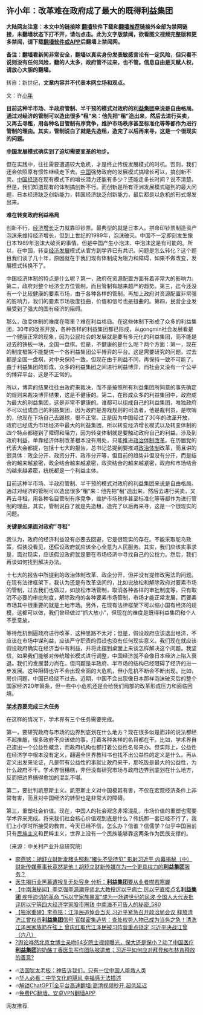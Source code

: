  <!-- 面包屑导航 --> <h2>许小年：改革难在政府成了最大的既得利益集团</h2> <p class="notice"><b>大陆网友注意：本文中的链接除 <a href="https://github.com/bannedbook/fanqiang" >翻墙</a>软件下载和<a href="https://github.com/killgcd/justmysocks/blob/master/README.md">翻墙推荐</a>链接外全部为禁网链接，未翻墙状态下打不开，请勿点击。此为文字版禁闻，欲看图文视频完整版和更多禁闻，请下载<a href="https://github.com/bannedbook/fanqiang">翻墙软件或APP</a>后翻墙上禁闻网。</p><p>备注：翻墙看新闻非常安全，翻墙以真实身份发表敏感言论有一定风险，但只看不说则没有任何风险，翻的人太多，政府管不过来，也不管。信息自由是天赋人权，请放心大胆的翻墙。</b></p>  <div class="entry"> <p>转自：新世纪，<strong>文章内容并不代表本网立场和观点。</strong></p> <p>文&#65306;许<a href="https://www.bannedbook.org/bnews/tag/%e5%b0%8f%e5%b9%b4/" class="st_tag internal_tag" rel="tag" title="标签 小年 下的日志">小年</a></p> <p><b>目前这种半市场&#12289;半政府管制&#12289;半干预的模式对政府的<a href="https://www.bannedbook.org/bnews/tag/%e5%88%a9%e7%9b%8a%e9%9b%86%e5%9b%a2/" class="st_tag internal_tag" rel="tag" title="标签 利益集团 下的日志">利益集团</a>来说是自由格局&#12290;通过对经济的管制可以造出很多&#8220;租&#8221;来&#65306;他先把&#8220;租&#8221;造出来&#65292;然后去进行买卖&#65292;又再去寻租&#65292;用各种名目管制有序竞争&#65292;维护市场秩序甚至标准化等等都作为进行管制的理由&#12290;其实&#65292;管制说白了就是先造租&#65292;造完了以后再来寻&#65292;这是一个很现实的问题&#12290;</b></p> <p><strong><span class='wp_keywordlink_affiliate'><a href="https://www.bannedbook.org/" title="中国" target="_blank">中国</a></span>发展模式确实到了迫切需要变革的地步&#12290;</strong></p> <p>但在实践中&#65292;往往需要遭遇较大危机&#65292;才是终止传统发展模式的时机&#12290;否则&#65292;我们还会依照原有惯性继续走下去&#12290;<a href="https://www.bannedbook.org/bnews/tag/%E4%B8%AD%E5%9B%BD/" class="st_tag internal_tag" rel="tag" title="标签 中国 下的日志">中国</a>强势政府的发展模式搞增长可以&#65292;搞创新不灵&#12290;<a href="https://www.bannedbook.org/bnews/tag/%e4%b8%ad%e5%9b%bd%e7%bb%8f%e6%b5%8e/" class="st_tag internal_tag" rel="tag" title="标签 中国经济 下的日志">中国经济</a>在现有模式下的增长潜力还能有多少&#65311;还能走多长时间&#65311;说不清楚&#12290;但是&#65292;我们知道现有的体制搞创新不行&#12290;而创新是所有亚洲发展模式碰到的最大问题&#65292;日本经济缺乏创新能力&#65292;韩国经济缺乏创新能力&#65292;最后都是以危机的形式爆发出来&#12290;</p> <p><strong></p> <p></strong></p>  <p><strong>难在转变政府利益格局</strong></p> <p>创新不行&#65292;<a href="https://www.bannedbook.org/bnews/tag/%E7%BB%8F%E6%B5%8E%E5%A2%9E%E9%95%BF/" class="st_tag internal_tag" rel="tag" title="标签 经济增长 下的日志">经济增长</a>乏力就靠印钞票&#12290;最典型的就是日本人&#12290;拼命印钞票制造资产泡沫来维持经济增长&#65292;但到上世纪的1989年&#65292;泡沫破灭&#12290;中国不一定即刻发生像日本1989年泡沫大破灭的事情&#12290;但是中国产生小泡沫&#12289;中泡沫这是有可能的&#12290;所以&#65292;在中国&#65292;转变<span class='wp_keywordlink'><a href="https://www.bannedbook.org/forum2/topic869.html" title="宪政、法治和经济发展——走向市场经济的制度保障" target="_blank">经济发展</a></span>模式从官方到学界已有共识&#12290;问题是怎么转化&#65311;这个题目我们谈了几十年&#65292;原因就在于我们现有体制成为阻力和障碍&#65292;如果不做改变&#65292;发展模式转换不了&#12290;</p> <p>中国经济体制的特点是什么呢&#65311;第一&#65292;政府在资源配置方面有着非常大的影响力&#12290;第二&#65292;政府对整个经济全方位管制&#65292;而且管制有越来越严的趋势&#12290;第三&#65292;迄今还没有一个比较健康的要素市场&#65292;由于各种各样的管制&#65292;再加上政府对资源配置非常强的影响力&#65292;我们的要素市场极度扭曲&#65292;价值和信号也是扭曲的&#12290;第四&#65292;民营企业发展受到了强大的国有经济的阻碍&#12290;</p> <p>那么&#65292;改变体制的难度在哪里&#65311;难在利益格局&#12290;在这些体制下形成了众多的利益集团&#65292;30年的改革开放&#65292;各种各样的利益集团都已形成&#65292;从gongmin社会发展看是一个健康正常的现象&#65292;因为公民社会的发展就是要有多元化的利益集团&#65292;而不能是过去的铁板一块&#65292;全国一盘棋&#12290;但是&#65292;不健康的是什么呢&#65311;两个方面&#65306;第一&#65292;现在的制度框架不能提供一个各利益集团公平博弈的平台&#12290;这是需要研究的问题&#12290;过去都是全国一盘棋&#65292;对中央保持一致&#65292;但现在由于利益不同&#65292;再保持一致不可能了&#12290;由于利益集团的形成&#65292;众多的利益集团之间进行利益博弈&#65292;而社会又没有一个公平的博弈平台&#65292;这是不正常的&#12290;</p> <p>所以&#65292;博弈的结果往往由政府来裁决&#65292;而不是按照所有利益集团所同意的事先确定的规则来裁决博弈结果&#65292;这是不健康的&#12290;第二&#65292;在形成众多的利益集团中&#65292;政府成为最大的利益集团&#65292;这是非常不健康的&#12290;谁都可以组成自己的利益集团&#65292;唯独政府不可以组成自己的利益集团&#65292;因为政府是游戏规则的司法者&#65292;他是裁判员&#65292;是吹哨的&#65292;他现在下场自己去踢球&#65292;很不正常&#12290;正是因为中国经过了30年的改革开放&#65292;政府已经成为市场经济中最大的利益集团&#65292;所以转变经济增长模式以及转变体制的四个特点都碰到了障碍和阻力&#65292;因为转变体制就是要触动政府自己的利益&#12290;涉及到政府利益&#65292;单靠经济体制改革根本没有用处&#65292;只能推进<a href="https://www.bannedbook.org/bnews/tag/%e6%94%bf%e6%b2%bb%e4%bd%93%e5%88%b6%e6%94%b9%e9%9d%a9/" class="st_tag internal_tag" rel="tag" title="标签 政治体制改革 下的日志">政治体制改革</a>&#12290;在历届党的代表大会都提&#65292;包括十七大的报告&#65292;总书记总提到要推进<a href="https://www.bannedbook.org/bnews/tag/%E6%94%BF%E6%B2%BB%E4%BD%93%E5%88%B6/" class="st_tag internal_tag" rel="tag" title="标签 政治体制 下的日志">政治体制</a>改革&#65292;而且讲的很具体&#65306;政企分开&#12289;政资分开&#12289;政市分开等&#65292;但目前的趋势非但没有分开&#65292;而是结合的越来越紧密&#65292;政企结合越来越紧密&#65292;政资结合的越来越紧密&#65292;政府和市场结合的越来越紧密&#65292;统统都是一个利益主体&#12290;</p> <p>目前这种半市场&#12289;半政府管制&#12289;半干预的模式对政府的利益集团来说是自由格局&#12290;通过对经济的管制可以造出很多&#8221;租&#8221;来&#65306;他先把&#8221;租&#8221;造出来&#65292;然后去进行买卖&#65292;又再去寻租&#65292;用各种名目管制有序竞争&#65292;维护市场秩序甚至标准化等等都作为进行管制的理由&#12290;其实&#65292;管制说白了就是先造租&#65292;造完了以后再来寻&#65292;这是一个很现实的问题&#12290;</p> <p><strong></p>  <p></strong></p> <p><strong>关键是如果面对政府&#8221;寻租&#8221;</strong></p> <p>我认为&#65292;政府的经济利益没有必要去回避&#65292;它是很现实的存在&#12290;不能采取鸵鸟政策&#65292;假装没看见&#65292;还假设政府就应该全心全意为人民服务&#12290;其实&#65292;我们应该实事求是&#65292;面对现实&#65292;应该假设政府就是要在市场经济中寻找自己的公权力&#12290;然后&#65292;我们再谈如何找到解决办法&#12290;</p> <p>十七大的报告中所提到的政治体制改革&#12289;政企分开&#65292;但并没有提修改宪法的问题&#12290;在现有法律框架下&#65292;我认为还是有改革空间的&#65292;比如说放松和解除政府对要素市场的管制&#65292;过去我们也做过&#65292;如放松市场管制&#65292;取消各种各样的审批制度等&#65292;只有取消不必要的审批制度&#65292;解除政府的各种要素市场管制&#65292;市场才能正常发展&#65292;而要素市场其中很重要的就是土地市场&#12290;另外&#65292;在现有法律框架下可以缩小国有经济的规模&#65292;这都可以做&#65292;我们曾经做过&#8221;抓大放小&#8221;&#65292;但现在的难度是既得利益集团和个人不愿意放&#12290;</p> <p>等待危机倒逼政府进行改革&#65292;这种思路不太对&#65307;但是&#65292;假设政府应该退出经济&#65292;不应该在市场中谋利益&#65292;应该严守职责的假设也没有任何现实意义&#12290;我们现在就应该假设政府确实在经济当中有利益&#65292;并将此摆到桌面上来谈怎样解决这个问题&#12290;我坚信&#65292;如果我们能够对传统增长模式进行调整&#65292;中国经济就不会像日本经济上陷入衰退&#12290;我们的发展潜力尚在&#12290;但问题是半政府&#12289;半市场的结构已经阻碍了经济的进一步发展&#12290;这种阻碍也许不会出现全面的大危机&#65292;但小危机不断会不断出现&#12290;比如&#65292;房价问题&#65292;中国已经绕不过去&#12290;近期&#65292;中国不会出现像日本那样泡沫破灭后的整个国家经济20年箫条&#65292;但一些中小危机还是会给我们局部的改革形成压力和面临困境&#12290;</p> <p><strong></p> <p></strong></p>  <p><strong><a href="https://www.bannedbook.org/bnews/tag/%E5%AD%A6%E6%9C%AF%E7%95%8C/" class="st_tag internal_tag" rel="tag" title="标签 学术界 下的日志">学术界</a>要完成三大任务</strong></p> <p>在这样的情况下&#65292;学术界有三个任务需要完成&#12290;</p> <p>第一&#65292;要研究政府与市场的边界到底划在什么地方&#65311;现在很多似是而非的说法都经不起推敲&#65292;很多政府不应该做的事&#65292;打着各种各样的名目都在干&#12290;比如&#65292;学术界自己造出一个公益性概念&#65292;而政府机构也都打着公益性名号来办&#12290;但实际上&#65292;公益性在经济学中根本没有定义&#65292;翻遍全世界教科书也找不出公益性的定义是什么&#12290;再从定义出发来论证&#65292;凡是带有公益性的事就让政府来干&#65292;那吃饭是最大的公益性&#65292;为什么政府不干&#12290;学术界很糟糕&#65292;非但没有研究市场与政府边界到底划在什么地方&#65292;反而把边界搞得愈加的混乱不堪&#12290;</p> <p>第二&#65292;要批判凯恩斯主义&#12290;凯恩斯主义对中国极其有害&#65292;不仅在宏观经济条件上非常有害&#65292;而且对中国经济的转型也是非常大的障碍&#12290;</p> <p>第三&#65292;重塑社会价值&#12290;现在&#65292;中国人的社会观念非常混乱&#65292;市场价值的重塑也需要学术界来完成&#12290;将来我们社会核心价值观到底是什么&#65311;传统那一套已经不行了&#65292;我们上小学时所接受的教育&#65292;今天已经不信&#65292;怎么办&#65311;信谁&#65311;信儒学&#65311;似乎中国目前只有<span class='wp_keywordlink'><a href="https://www.bannedbook.org/forum11/topic333.html" title="禁片：民族主义和三座大山" target="_blank">民族主义</a></span>和民粹主义&#65292;世界上没有一个民族能够靠这两条作为民族支撑的&#12290;</p> <p>&#65288;来源&#65306;中关村产业升级研究院&#65289;</p> <!--<div id="taboola-mid-1"></div>--><ul class='op-related-articles' title='相关阅读'> <li><a href='https://www.bannedbook.org/bnews/comments/20240107/1984656.html' target='_blank'>李燕铭：胡舒立财新发猪头照称“猪头不受待见” 影射习近平 内幕揭秘（中） 财新传媒董事长竟然是他！胡舒立财新传媒在为一个更具权力的<b>利益集团</b>服务？</a></li> <li><a href='https://www.bannedbook.org/bnews/headline/20230310/1858374.html' target='_blank'>医生揭行业黑幕遭报复无处容身 分析：<b>利益集团</b>要从业者噤若寒蝉</a></li> <li><a href='https://www.bannedbook.org/bnews/comments/20230228/1854072.html' target='_blank'>【中南海秘闻】李克强李源潮导师北大教授厉以宁病亡 厉以宁直接点名<b>利益集团</b> 疾呼迫切的革命 “厉以宁家族暴富”成为一场跨世纪的风波 全国人大代表批评厉以宁等四大经济学家股市圈钱 中南海不可告人的秘密_580</a></li> <li><a href='https://www.bannedbook.org/bnews/comments/20221214/1823404.html' target='_blank'>【独家重磅】李燕铭：江泽民追悼会当天 习近平紧急召开政治局会议 释放清洗江曾权贵<b>利益集团</b>信号 官媒密集造势：查处权势人物已成为当务之急！清洗江泽民家族箭在弦上 曾庆红取代江泽民被习阵营重点锁定 习近平决战江曾（六八）</a></li> <li><a href='https://www.bannedbook.org/bnews/bannedvideo/20221011/1795711.html' target='_blank'>?舆论哗然北京女博士亲吻64岁院士视频曝光，保大还是保小？动了中国医疗<b>利益集团</b>的奶酪丁香医生写作团队被遣散；习近平如何应对拜登和布林肯释放的善意?</a></li> </ul> <ul class="texttj"> <li>🔥<a href="https://www.bannedbook.org/bnews/ssgc/20230219/1850782.html" target="_blank">法国犹太老板：神告诉我们，只有一位中国人能救人类</a></li> <li>🔥<a href="https://www.bannedbook.org/bnews/comments/20220220/1694796.html" target="_blank">华人必看：中华文化的飓风 幸福感无法描述</a></li> <li>🔥<a href="https://github.com/bannedbook/fanqiang/wiki/V2ray%E6%9C%BA%E5%9C%BA" target="_blank">解锁ChatGPT|全平台高速翻墙:高清视频秒开,超低延迟</a></li> <li>🔥<a href="https://github.com/bannedbook/fanqiang/wiki/%E7%A6%81%E9%97%BB%E7%BD%91%E5%AE%89%E5%8D%93%E7%BF%BB%E5%A2%99%E6%96%B0%E9%97%BBAPP" target="_blank">免费PC翻墙、安卓VPN翻墙APP</a></li> </ul><p>网友推荐</p> <a name='sharetosocial'></a> <div style="margin-bottom:5px;padding-bottom:5px;clear:both"> <div id="archive-pix-1" class="banner-ads"> <!-- AuctionX Display platform tag START --> <div id="27602x728x90x621x_ADSLOT1" clicktrack="%%CLICK_URL_ESC%%"></div>  <!-- AuctionX Display platform tag END --> </div> <div id="archive-pix-2" class="banner-ads"> <!-- AuctionX Display platform tag START --> <div id="27556x300x250x621x_ADSLOT1" clicktrack="%%CLICK_URL_ESC%%" style="margin:0 auto;text-align:center"></div>  <!-- AuctionX Display platform tag END --> </div> </div>  <div id="archive-pix-1" class="banner-ads"> <!-- AuctionX Display platform tag START --> <div id="27603x728x90x621x_ADSLOT1" clicktrack="%%CLICK_URL_ESC%%"></div>  <!-- AuctionX Display platform tag END --> </div> </div><!--END ENTRY--> 